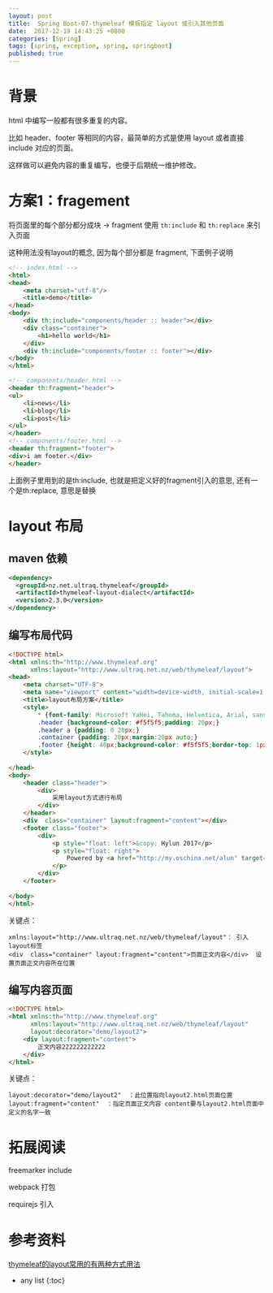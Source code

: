 ```yaml
---
layout: post
title:  Spring Boot-07-thymeleaf 模板指定 layout 或引入其他页面
date:  2017-12-19 14:43:25 +0800
categories: [Spring]
tags: [spring, exception, spring, springboot]
published: true
---
```


# 背景

html 中编写一般都有很多重复的内容。

比如 header、footer 等相同的内容，最简单的方式是使用 layout 或者直接 include 对应的页面。

这样做可以避免内容的重复编写，也便于后期统一维护修改。

# 方案1：fragement 

将页面里的每个部分都分成块 -> fragment 使用 `th:include` 和 `th:replace` 来引入页面

这种用法没有layout的概念, 因为每个部分都是 fragment, 下面例子说明

```html
<!-- index.html -->
<html>
<head>
    <meta charset="utf-8"/>
    <title>demo</title>
</head>
<body>
    <div th:include="components/header :: header"></div>
    <div class="container">
        <h1>hello world</h1>
    </div>
    <div th:include="components/footer :: footer"></div>
</body>
</html>

<!-- components/header.html -->
<header th:fragment="header">
<ul>
    <li>news</li>
    <li>blog</li>
    <li>post</li>
</ul>
</header>
<!-- components/footer.html -->
<header th:fragment="footer">
<div>i am footer.</div>
</header>
```

上面例子里用到的是th:include, 也就是把定义好的fragment引入的意思, 还有一个是th:replace, 意思是替换

# layout 布局

## maven 依赖

```xml
<dependency>
  <groupId>nz.net.ultraq.thymeleaf</groupId>
  <artifactId>thymeleaf-layout-dialect</artifactId>
  <version>2.3.0</version>
</dependency>
```

## 编写布局代码

```html
<!DOCTYPE html>
<html xmlns:th="http://www.thymeleaf.org"
      xmlns:layout="http://www.ultraq.net.nz/web/thymeleaf/layout">
<head>
    <meta charset="UTF-8">
    <meta name="viewport" content="width=device-width, initial-scale=1.0" />
    <title>layout布局方案</title>
    <style>
        * {font-family: Microsoft YaHei, Tahoma, Helvetica, Arial, sans-serif;}
        .header {background-color: #f5f5f5;padding: 20px;}
        .header a {padding: 0 20px;}
        .container {padding: 20px;margin:20px auto;}
        .footer {height: 40px;background-color: #f5f5f5;border-top: 1px solid #ddd;padding: 20px;}
    </style>
 
</head>
<body>
    <header class="header">
        <div>
            采用layout方式进行布局
        </div>
    </header>
    <div  class="container" layout:fragment="content"></div>
    <footer class="footer">
        <div>
            <p style="float: left">&copy; Hylun 2017</p>
            <p style="float: right">
                Powered by <a href="http://my.oschina.net/alun" target="_blank">Alun</a>
            </p>
        </div>
    </footer>
 
</body>
</html>
```

关键点：

```
xmlns:layout="http://www.ultraq.net.nz/web/thymeleaf/layout"： 引入layout标签
<div  class="container" layout:fragment="content">页面正文内容</div>  设置页面正文内容所在位置
```


## 编写内容页面

```html
<!DOCTYPE html>
<html xmlns:th="http://www.thymeleaf.org"
      xmlns:layout="http://www.ultraq.net.nz/web/thymeleaf/layout"
      layout:decorator="demo/layout2">
    <div layout:fragment="content">
        正文内容222222222222
    </div>
</html>
```

关键点：

```
layout:decorator="demo/layout2"  ：此位置指向layout2.html页面位置
layout:fragment="content"  ：指定页面正文内容 content要与layout2.html页面中定义的名字一致
```

# 拓展阅读

freemarker include

webpack 打包

requirejs 引入

# 参考资料

[thymeleaf的layout常用的有两种方式用法](https://www.cnblogs.com/goingforward/p/7215314.html)

* any list
{:toc}
